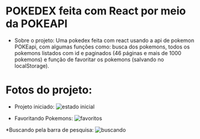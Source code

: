 # POKEDEX feita com React por meio da POKEAPI

* Sobre o projeto: Uma pokedex feita com react usando a api de pokemon POKEapi, com algumas funções como: busca dos pokemons, todos os pokemons listados com id e paginados (46 páginas e mais de 1000 pokemons) e função de favoritar os pokemons (salvando no localStorage).

# Fotos do projeto:

* Projeto iniciado:
![estado inicial](https://user-images.githubusercontent.com/69488943/212145791-58a30001-2d42-484b-b117-25acf144d8ac.png)

* Favoritando Pokemons:
![favoritos](https://user-images.githubusercontent.com/69488943/212146066-718b93fd-1c02-4b78-b29e-6b75c578de87.png)

*Buscando pela barra de pesquisa:
![buscando](https://user-images.githubusercontent.com/69488943/212145767-45ed2558-88ba-4a65-8e6a-fddf2d5f6f2f.png)
